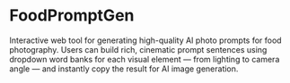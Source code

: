 # FoodPromptGen
Interactive web tool for generating high-quality AI photo prompts for food photography. Users can build rich, cinematic prompt sentences using dropdown word banks for each visual element — from lighting to camera angle — and instantly copy the result for AI image generation.
